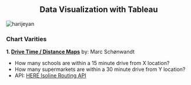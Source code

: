 <h2 align="center">Data Visualization with Tableau</h2>

<p align="left"> <img src="https://komarev.com/ghpvc/?username=harijeyan&label=Profile%20views&color=0e75b6&style=flat" alt="harijeyan" /> </p>

### Chart Varities

**1. [Drive Time / Distance Maps](https://www.flerlagetwins.com/2022/01/drive-time.html)** by: Marc Schønwandt
- How many schools are within a 15 minute drive from X location?
- How many supermarkets are within a 30 minute drive from Y location?
 - API: [HERE Isoline Routing API](https://developer.here.com/documentation/isoline-routing-api/dev_guide/index.html)

 
